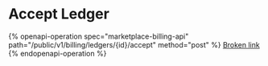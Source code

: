 # Accept Ledger

{% openapi-operation spec="marketplace-billing-api" path="/public/v1/billing/ledgers/{id}/accept" method="post" %}
[Broken link](broken-reference)
{% endopenapi-operation %}
